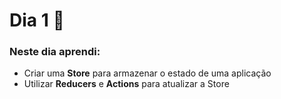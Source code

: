 # Dia 1 📆

### Neste dia aprendi:

* Criar uma **Store** para armazenar o estado de uma aplicação
* Utilizar **Reducers** e **Actions** para atualizar a Store